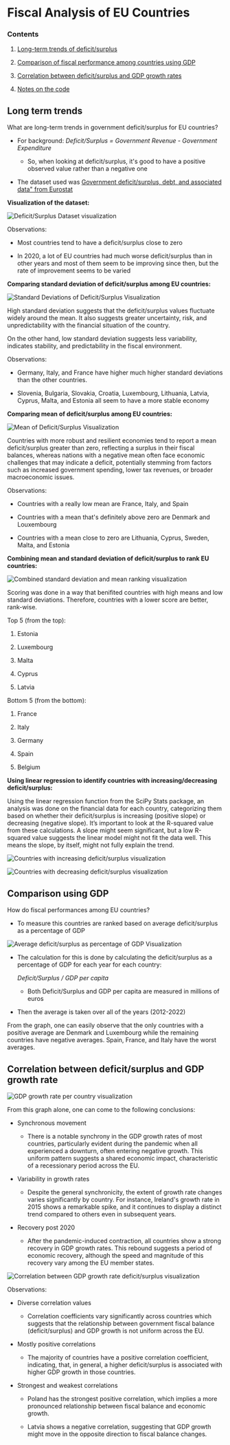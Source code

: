 # Fiscal Analysis of EU Countries

### Contents

1. [Long-term trends of deficit/surplus](#long-term-trends)

2. [Comparison of fiscal performance among countries using GDP](#comparison-using-gdp)

3. [Correlation between deficit/surplus and GDP growth rates](#correlation-between-deficitsurplus-and-gdp-growth-rate)

4. [Notes on the code]()

## Long term trends

What are long-term trends in government deficit/surplus for EU countries?

- For background: *Deficit/Surplus = Government Revenue - Government Expenditure*

    - So, when looking at deficit/surplus, it's good to have a positive observed value rather than a negative one

- The dataset used was [Government deficit/surplus, debt, and associated data" from Eurostat](https://ec.europa.eu/eurostat/databrowser/view/gov_10dd_edpt1__custom_10088085/default/table?lang=en)

**Visualization of the dataset:**

![Deficit/Surplus Dataset visualization](images/long-term-trends-big-dataset-visual.jpg)

Observations:

- Most countries tend to have a deficit/surplus close to zero

- In 2020, a lot of EU countries had much worse deficit/surplus than in other years and most of them seem to be improving since then, but the rate of improvement seems to be varied

**Comparing standard deviation of deficit/surplus among EU countries:**

![Standard Deviations of Deficit/Surplus Visualization](images/long_term_trends_stddev.jpg)

High standard deviation suggests that the deficit/surplus values fluctuate widely around the mean. It also suggests greater uncertainty, risk, and unpredictability with the financial situation of the country. 

On the other hand, low standard deviation suggests less variability, indicates stability, and predictability in the fiscal environment. 

Observations:

- Germany, Italy, and France have higher much higher standard deviations than the other countries. 

- Slovenia, Bulgaria, Slovakia, Croatia, Luxembourg, Lithuania, Latvia, Cyprus, Malta, and Estonia all seem to have a more stable economy

**Comparing mean of deficit/surplus among EU countries:**

![Mean of Deficit/Surplus Visualization](images/long_term_trends_mean.jpg)

Countries with more robust and resilient economies tend to report a mean deficit/surplus greater than zero, reflecting a surplus in their fiscal balances, whereas nations with a negative mean often face economic challenges that may indicate a deficit, potentially stemming from factors such as increased government spending, lower tax revenues, or broader macroeconomic issues.

Observations:

- Countries with a really low mean are France, Italy, and Spain

- Countries with a mean that's definitely above zero are Denmark and Louxembourg

- Countries with a mean close to zero are Lithuania, Cyprus, Sweden, Malta, and Estonia

**Combining mean and standard deviation of deficit/surplus to rank EU countries:**

![Combined standard deviation and mean ranking visualization](images/long_term_trends_combined_rank.jpg)

Scoring was done in a way that benifited countries with high means and low standard deviations. Therefore, countries with a lower score are better, rank-wise.

Top 5 (from the top):

1. Estonia

2. Luxembourg

3. Malta

4. Cyprus

5. Latvia

Bottom 5 (from the bottom):

1. France

2. Italy

3. Germany

4. Spain

5. Belgium

**Using linear regression to identify countries with increasing/decreasing deficit/surplus:**

Using the linear regression function from the SciPy Stats package, an analysis was done on the financial data for each country, categorizing them based on whether their deficit/surplus is increasing (positive slope) or decreasing (negative slope). It’s important to look at the R-squared value from these calculations. A slope might seem significant, but a low R-squared value suggests the linear model might not fit the data well. This means the slope, by itself, might not fully explain the trend.

![Countries with increasing deficit/surplus visualization](images/long_term_trends_increasing_slope.jpg)

![Countries with decreasing deficit/surplus visualization](images/long_term_trends_decreasing_slope.jpg)

## Comparison using GDP

How do fiscal performances among EU countries?

- To measure this countries are ranked based on average deficit/surplus as a percentage of GDP

![Average deficit/surplus as percentage of GDP Visualization](images/comparing_gdp_percentage_deficitsurplus.jpg)

- The calculation for this is done by calculating the deficit/surplus as a percentage of GDP for each year for each country:

    *Deficit/Surplus / GDP per capita*

    - Both Deficit/Surplus and GDP per capita are measured in millions of euros

- Then the average is taken over all of the years (2012-2022)

From the graph, one can easily observe that the only countries with a positive average are Denmark and Luxembourg while the remaining countries have negative averages. Spain, France, and Italy have the worst averages.

## Correlation between deficit/surplus and GDP growth rate

![GDP growth rate per country visualization](images/correlation_gdp_growth_rate.jpg)

From this graph alone, one can come to the following conclusions:

- Synchronous movement

    - There is a notable synchrony in the GDP growth rates of most countries, particularly evident during the pandemic when all experienced a downturn, often entering negative growth. This uniform pattern suggests a shared economic impact, characteristic of a recessionary period across the EU.

- Variability in growth rates

    - Despite the general synchronicity, the extent of growth rate changes varies significantly by country. For instance, Ireland's growth rate in 2015 shows a remarkable spike, and it continues to display a distinct trend compared to others even in subsequent years.

- Recovery post 2020

    - After the pandemic-induced contraction, all countries show a strong recovery in GDP growth rates. This rebound suggests a period of economic recovery, although the speed and magnitude of this recovery vary among the EU member states.

![Correlation between GDP growth rate deficit/surplus visualization](images/correlation.jpg)

Observations:

- Diverse correlation values

    - Correlation coefficients vary significantly across countries which suggests that the relationship between government fiscal balance (deficit/surplus) and GDP growth is not uniform across the EU.

- Mostly positive correlations

    - The majority of countries have a positive correlation coefficient, indicating, that, in general, a higher deficit/surplus is associated with higher GDP growth in those countries.

- Strongest and weakest correlations

    - Poland has the strongest positive correlation, which implies a more pronounced relationship between fiscal balance and economic growth.

    - Latvia shows a negative correlation, suggesting that GDP growth might move in the opposite direction to fiscal balance changes.





